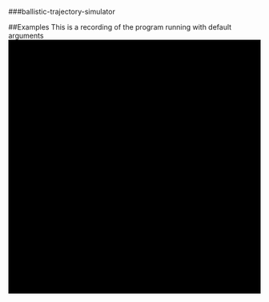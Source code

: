 ###ballistic-trajectory-simulator

##Examples
This is a recording of the program running with default arguments
![](example_gifs/default_args.gif)

